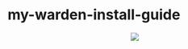 # my-warden-install-guide

<section align=center>
  <img style="align: center;" src="https://pbs.twimg.com/profile_images/1797575442385235969/aY0Qhzjs_200x200.jpg">
</section>
